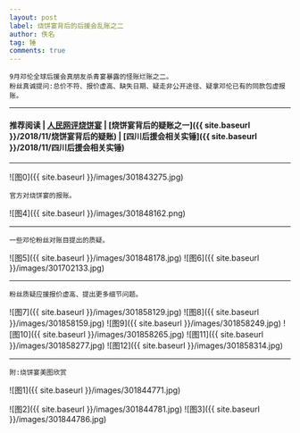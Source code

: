 ```yaml
---
layout: post
label: 烧饼宴背后的后援会乱账之二
author: 佚名
tag: 锤
comments: true
---
```


    9月邓伦全球后援会真朋友杀青宴暴露的怪账烂账之二。
    粉丝真诚提问:总价不符、报价虚高、缺失日期、疑走非公开途径、疑拿邓伦已有的同款包虚报账。

---
#### 推荐阅读 | [人民网评烧饼宴](http://media.people.com.cn/n1/2018/0912/c40606-30287336.html) | [烧饼宴背后的疑账之一]({{ site.baseurl }}/2018/11/烧饼宴背后的疑账) | [四川后援会相关实锤]({{ site.baseurl }}/2018/11/四川后援会相关实锤)
---

![图0]({{ site.baseurl }}/images/301843275.jpg)

    官方对烧饼宴的报账。

![图4]({{ site.baseurl }}/images/301848162.png)

---

    一些邓伦粉丝对账目提出的质疑。

![图5]({{ site.baseurl }}/images/301848178.jpg)
![图6]({{ site.baseurl }}/images/301702133.jpg)

---

    粉丝质疑应援报价虚高、提出更多细节问题。

![图7]({{ site.baseurl }}/images/301858129.jpg)
![图8]({{ site.baseurl }}/images/301858159.jpg)
![图9]({{ site.baseurl }}/images/301858249.jpg)
![图10]({{ site.baseurl }}/images/301858265.jpg)
![图11]({{ site.baseurl }}/images/301858277.jpg)
![图12]({{ site.baseurl }}/images/301858314.jpg)


---

    附:烧饼宴美图欣赏

![图1]({{ site.baseurl }}/images/301844771.jpg)

![图2]({{ site.baseurl }}/images/301844781.jpg)
![图3]({{ site.baseurl }}/images/301844786.jpg)